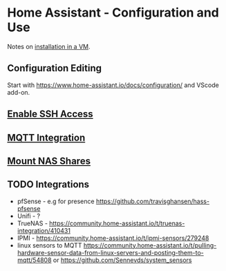 # Home Assistant - Configuration and Use

Notes on [installation in a VM](../proxmox/home-assistant.md).

## Configuration Editing

Start with https://www.home-assistant.io/docs/configuration/ and VScode add-on.

## [Enable SSH Access](./home-assistant-ssh.html)

## [MQTT Integration](./home-assistant-mqtt.html)

## [Mount NAS Shares](./home-assistant-nas.html)

## TODO Integrations

* pfSense - e.g for presence https://github.com/travisghansen/hass-pfsense
* Unifi - ?
* TrueNAS - https://community.home-assistant.io/t/truenas-integration/410431
* IPMI - https://community.home-assistant.io/t/ipmi-sensors/279248
* linux sensors to MQTT https://community.home-assistant.io/t/pulling-hardware-sensor-data-from-linux-servers-and-posting-them-to-mqtt/54808
or  https://github.com/Sennevds/system_sensors
